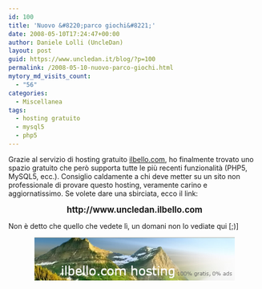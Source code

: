 ```yaml
---
id: 100
title: 'Nuovo &#8220;parco giochi&#8221;'
date: 2008-05-10T17:24:47+00:00
author: Daniele Lolli (UncleDan)
layout: post
guid: https://www.uncledan.it/blog/?p=100
permalink: /2008-05-10-nuovo-parco-giochi.html
mytory_md_visits_count:
  - "56"
categories:
  - Miscellanea
tags:
  - hosting gratuito
  - mysql5
  - php5
---
```

Grazie al servizio di hosting gratuito <a title="ilbello.com" href="http://www.ilbello.com/" target="_blank">ilbello.com</a>, ho finalmente trovato uno spazio gratuito che però supporta tutte le più recenti funzionalità (PHP5, MySQL5, ecc.). Consiglio caldamente a chi deve metter su un sito non professionale di provare questo hosting, veramente carino e aggiornatissimo. Se volete dare una sbirciata, ecco il link:

<p align="center">
  <strong><big> http://www.uncledan.ilbello.com</big></strong>
</p>

Non è detto che quello che vedete lì, un domani non lo vediate qui [;)]

<p align="center">
  <a title="ilbello.com" href="http://www.ilbello.com/" target="_blank"><img src="/wp-content/uploads/2008/05/ilbello.png" alt="ilbello.com" /></a>
</p>
